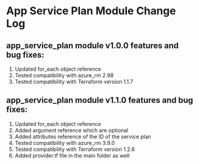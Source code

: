 # App Service Plan Module Change Log

## app_service_plan module v1.0.0 features and bug fixes:

1. Updated for_each object reference
2. Tested compatibility with azure_rm 2.98
3. Tested compatibility with Terraform version 1.1.7

## app_service_plan module v1.1.0 features and bug fixes:

1. Updated for_each object reference
2. Added argument reference which are optional
3. Added attributes reference of the ID of the service plan
4. Tested compatibility with azure_rm 3.9.0
5. Tested compatibility with Terraform version 1.2.6
6. Added provider.tf file in the main folder as well

